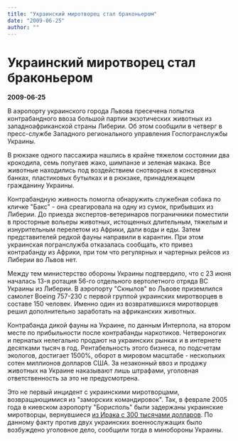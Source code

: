 ```yaml
---
title: "Украинский миротворец стал браконьером"
date: "2009-06-25"
author: ""
---
```


# Украинский миротворец стал браконьером

**2009-06-25** 

В аэропорту украинского города Львова пресечена попытка контрабандного ввоза большой партии экзотических животных из западноафриканской страны Либерии. Об этом сообщили в четверг в пресс-службе Западного регионального управления Госпогранслужбы Украины.

В рюкзаке одного пассажира нашлись в крайне тяжелом состоянии два крокодила, семь попугаев жако, шимпанзе и зеленая макака. Все животные находились под воздействием снотворных в консервных банках, пластиковых бутылках и в рюкзаке, принадлежащем гражданину Украины.

Контрабандную живность помогла обнаружить служебная собака по кличке "Бакс" - она среагировала на одну из сумок, прибывших из Либерии. До приезда экспертов-ветеринаров пограничники поместили в просторные вольеры животных, истощенных длительным, тяжелым и изнурительным перелетом из Африки, дали воды и еды. Затем представителей редкой фауны направили в карантин. При этом украинская погранслужба отказалась сообщать, кто привез контрабанду из Африки, при том что регулярных и чартерных рейсов из Либерии во Львов нет.

Между тем министерство обороны Украины подтвердило, что с 23 июня началась 13-я ротация 56-го отдельного вертолетного отряда ВС Украины из Либерии. В аэропорту "Скнылов" во Львове приземлился самолет Boeing 757-230 с первой группой украинских миротворцев в составе 150 человек. Именно один из возвратившихся миротворцев решил дополнительно заработать на африканских животных.

Контрабанда дикой фауны на Украине, по данным Интерпола, на втором месте по прибыльности после контрабанды наркотиков. Четвероногих и пернатых нелегально продают на украинских рынках и в интернете десятками тысяч в год. Рентабельность этого бизнеса, по подсчетам экологов, достигает 1500%, оборот в мировом масштабе - нескольких сотен миллионов долларов США. За незаконный ввоз и продажу животных на Украине наказывают лишь штрафами, уголовная ответственность за это не предусмотрена.

Это не первый инцидент с украинскими миротворцами, возвращающимися из "заморских командировок". Так, в феврале 2005 года в киевском аэропорту "Борисполь" были задержаны украинские миротворцы, вернувшиеся [из Ирака с 300 тысячами долларов](http://www.newsru.com/world/11feb2005/peacemakers.html). По данному факту против двух украинских военнослужащих было возбуждено уголовное дело, сообщили тогда в минобороны Украины.